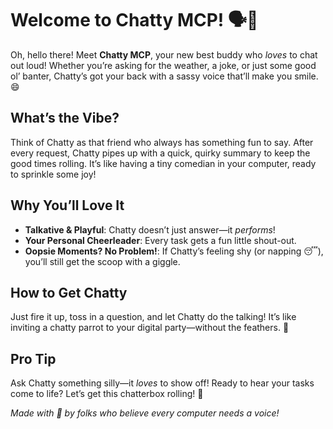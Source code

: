 # Welcome to Chatty MCP! 🗣️🎉

Oh, hello there! Meet **Chatty MCP**, your new best buddy who *loves* to chat out loud! Whether you’re asking for the weather, a joke, or just some good ol’ banter, Chatty’s got your back with a sassy voice that’ll make you smile. 😄

## What’s the Vibe? 
Think of Chatty as that friend who always has something fun to say. After every request, Chatty pipes up with a quick, quirky summary to keep the good times rolling. It’s like having a tiny comedian in your computer, ready to sprinkle some joy!

## Why You’ll Love It
- **Talkative & Playful**: Chatty doesn’t just answer—it *performs*! 
- **Your Personal Cheerleader**: Every task gets a fun little shout-out.
- **Oopsie Moments? No Problem!**: If Chatty’s feeling shy (or napping 😴), you’ll still get the scoop with a giggle.

## How to Get Chatty
Just fire it up, toss in a question, and let Chatty do the talking! It’s like inviting a chatty parrot to your digital party—without the feathers. 🦜

## Pro Tip
Ask Chatty something silly—it *loves* to show off! Ready to hear your tasks come to life? Let’s get this chatterbox rolling! 🚀

*Made with 💖 by folks who believe every computer needs a voice!*
